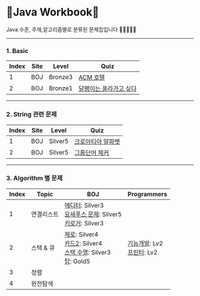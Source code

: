# 📖Java Workbook📖
 Java 수준, 주제,알고리즘별로 분류된 문제집입니다 🙇🏻🙇🏻‍♀

* * *

### 1. Basic
|Index|Site|Level|Quiz|
|-----|----|-----|----|
|1|BOJ|Bronze3|[ACM 호텔](https://www.acmicpc.net/problem/10250)|
|2|BOJ|Bronze1|[달팽이는 올라가고 싶다](https://www.acmicpc.net/problem/2869)|

* * *

### 2. String 관련 문제
|Index|Site|Level|Quiz|
|-----|----|-----|----|
|1|BOJ|Silver5|[크로아티아 알파벳](https://www.acmicpc.net/problem/2941)|
|2|BOJ|Silver5|[그룹단어 체커](https://www.acmicpc.net/problem/1316)|

* * *

### 3. Algorithm 별 문제
|Index|Topic|BOJ|Programmers|
|-----|-----|---|-----------|
|1|연결리스트|[에디터](https://www.acmicpc.net/problem/1406): Silver3 </br> [요세푸스 문제](https://www.acmicpc.net/problem/1158): Silver5 </br> [키로거](https://www.acmicpc.net/problem/5397): Silver3|
|2|스택 & 큐|[제로](https://www.acmicpc.net/problem/10773): Silver4 </br> [카드2](https://www.acmicpc.net/problem/2164): Silver4 </br> [스택 수열](https://www.acmicpc.net/problem/1874): Silver3 </br> [탑](https://www.acmicpc.net/problem/2493): Gold5|[기능개발](https://programmers.co.kr/learn/courses/30/lessons/42586): Lv2 </br> [프린터](https://programmers.co.kr/learn/courses/30/lessons/42587): Lv2|
|3|정렬||
|4|완전탐색||
